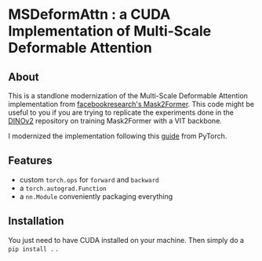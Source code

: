 # MSDeformAttn : a CUDA Implementation of Multi-Scale Deformable Attention

## About

This is a standlone modernization of the Multi-Scale Deformable Attention implementation
from [facebookresearch's Mask2Former](https://github.com/facebookresearch/Mask2Former/tree/main).
This code might be useful to you if you are trying to replicate the experiments done
in the [DINOv2](https://github.com/facebookresearch/dinov2) repository on training
Mask2Former with a VIT backbone.

I modernized the implementation following this [guide](https://pytorch.org/tutorials/advanced/custom_ops_landing_page.html#custom-ops-landing-page) from PyTorch.

## Features

- custom `torch.ops` for `forward` and `backward`
- a `torch.autograd.Function`
- a `nn.Module` conveniently packaging everything

## Installation

You just need to have CUDA installed on your machine.
Then simply do a `pip install .` .
